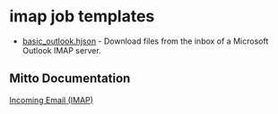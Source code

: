 # imap job templates

- [basic_outlook.hjson](basic_outlook.hjson) - Download files from the inbox of a Microsoft Outlook IMAP server.

## Mitto Documentation
[Incoming Email (IMAP)](https://www.zuar.com/help/mitto/email-imap/)